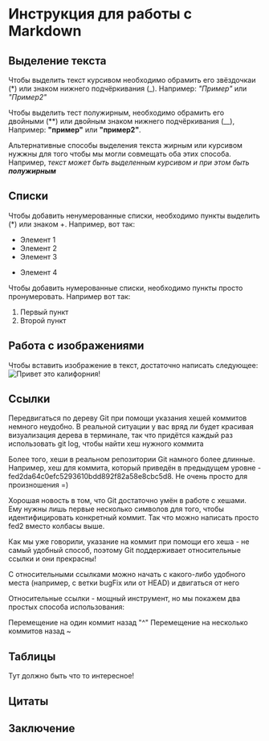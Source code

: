 # Инструкция для работы с Markdown

## Выделение текста

Чтобы выделить текст курсивом необходимо обрамить его звёздочкаи (*) или знаком нижнего подчёркивания (_). Например: *"Пример"* или _"Пример2"_

Чтобы выделить тест полужирным, необходимо обрамить его двойными (**) или двойным знаком нижнего подчёркивания (__), Например: **"пример"** или __"пример2"__.

Альтернативные способы выделения текста жирным или курсивом нужжны для того чтобы мы могли совмещать оба этих способа. Например, _текст может быть выделенным курсивом и при этом быть **полужирным**_

## Списки

Чтобы добавить ненумерованные списки, необходимо пункты выделить (*) или знаком +. Например, вот так:
 * Элемент 1
 * Элемент 2
 * Элемент 3
 + Элемент 4

 Чтобы добавить нумерованные списки, необходимо пункты просто пронумеровать. Например вот так:
 1. Первый пункт
 2. Второй пункт

## Работа с изображениями

Чтобы вставить изображение в текст, достаточно написать следующее:
![Привет это калифорния!](IMG_7831.JPG)

## Ссылки

Передвигаться по дереву Git при помощи указания хешей коммитов немного неудобно. В реальной ситуации у вас вряд ли будет красивая визуализация дерева в терминале, так что придётся каждый раз использовать git log, чтобы найти хеш нужного коммита

Более того, хеши в реальном репозитории Git намного более длинные. Например, хеш для коммита, который приведён в предыдущем уровне - fed2da64c0efc5293610bdd892f82a58e8cbc5d8. Не очень просто для произношения =)

Хорошая новость в том, что Git достаточно умён в работе с хешами. Ему нужны лишь первые несколько символов для того, чтобы идентифицировать конкретный коммит. Так что можно написать просто fed2 вместо колбасы выше.

Как мы уже говорили, указание на коммит при помощи его хеша - не самый удобный способ, поэтому Git поддерживает относительные ссылки и они прекрасны!

С относительными ссылками можно начать с какого-либо удобного места (например, с ветки bugFix или от HEAD) и двигаться от него

Относительные ссылки - мощный инструмент, но мы покажем два простых способа использования:

Перемещение на один коммит назад "^"
Перемещение на несколько коммитов назад ~<num>

## Таблицы

Тут должно быть что то интересное!

## Цитаты

## Заключение